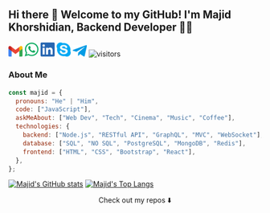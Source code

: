 ## Hi there 👋 Welcome to my GitHub! I'm Majid Khorshidian, Backend Developer :technologist:





<a href="mailto:mkhorshidian72@gmail.com"><img src="https://raw.githubusercontent.com/thismajid/thismajid/master/SocialLogo/Gmail.png" width="28"></a>
<a href="https://wa.me/989375066139"><img src="https://raw.githubusercontent.com/thismajid/thismajid/master/SocialLogo/WhatsApp.png" width="28"></a>
<a href="https://www.linkedin.com/in/thismajid"><img src="https://raw.githubusercontent.com/thismajid/thismajid/master/SocialLogo/LinkedIn.png" width="28"></a>
<a href="https://join.skype.com/EooiODftb6bD"><img src="https://github.com/thismajid/thismajid/blob/master/SocialLogo/Skype.png" width="28"></a>
<a href="https://t.me/thismajid"><img src="https://github.com/thismajid/thismajid/blob/master/SocialLogo/Telegram.png" width="28"></a>
  ![visitors](https://visitor-badge.glitch.me/badge?page_id=thismajid&left_color=green&right_color=red)





### About Me

```javascript
const majid = {
  pronouns: "He" | "Him",
  code: ["JavaScript"],
  askMeAbout: ["Web Dev", "Tech", "Cinema", "Music", "Coffee"],
  technologies: {
    backend: ["Node.js", "RESTful API", "GraphQL", "MVC", "WebSocket"],
    database: ["SQL", "NO SQL", "PostgreSQL", "MongoDB", "Redis"],
    frontend: ["HTML", "CSS", "Bootstrap", "React"],
  },
};
```

  [![Majid's GitHub stats](https://github-readme-stats.vercel.app/api?username=thismajid)](https://github.com/anuraghazra/github-readme-stats)
  [![Majid's Top Langs](https://github-readme-stats.vercel.app/api/top-langs/?username=thismajid&layout=compact)](https://github.com/anuraghazra/github-readme-stats)




<p align="center">
Check out my repos ⬇️  
</p>
